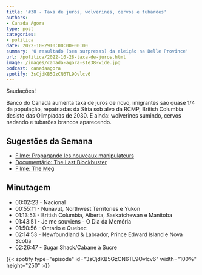 ```yaml
---
title: '#38 - Taxa de juros, wolverines, cervos e tubarões'
authors:
- Canada Agora
type: post
categories:
- politica
date: 2022-10-29T0:00:00+00:00
summary: 'O resultado (sem surpresas) da eleição na Belle Province'
url: /politica/2022-10-28-taxa-de-juros.html
image: /images/canada-agora-s1e38-wide.jpg
podcast: canadaagora
spotify: 3sCjdKB5GzCN6TL9Ovlcv6
---
```


Saudações!

Banco do Canadá aumenta taxa de juros de novo, imigrantes são quase 1/4 da população, repatriadas da Síria sob alvo da RCMP, British Columbia desiste das Olimpíadas de 2030. E ainda: wolverines sumindo, cervos nadando e tubarões brancos aparecendo.

## Sugestões da Semana
- [Filme: Propagande les nouveaux manipulateurs](https://www.youtube.com/watch?v=ByWFrWW_kQk)
- [Documentário: The Last Blockbuster](https://www.imdb.com/title/tt8704802/)
- [Filme: The Meg](https://www.imdb.com/title/tt4779682/)

## Minutagem

- 00:02:23 - Nacional
- 00:55:11 - Nunavut, Northwest Territories e Yukon
- 01:13:53 - British Columbia, Alberta, Saskatchewan e Manitoba
- 01:43:51 - Je me souviens - O Dia da Memória
- 01:50:56 - Ontario e Quebec
- 02:14:53 - Newfoundland & Labrador, Prince Edward Island e Nova Scotia
- 02:26:47 - Sugar Shack/Cabane à Sucre

{{< spotify type="episode" id="3sCjdKB5GzCN6TL9Ovlcv6" width="100%" height="250" >}}
